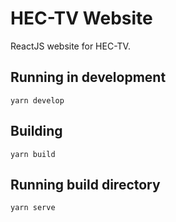 # HEC-TV Website
ReactJS website for HEC-TV.

## Running in development
`yarn develop`

## Building 
`yarn build`

## Running build directory 
`yarn serve`